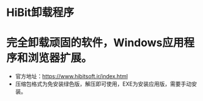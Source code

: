 # HiBit卸载程序
# 完全卸载顽固的软件，Windows应用程序和浏览器扩展。
- 官方地址：https://www.hibitsoft.ir/index.html
- 压缩包格式为免安装绿色版，解压即可使用，EXE为安装应用版，需要手动安装。
